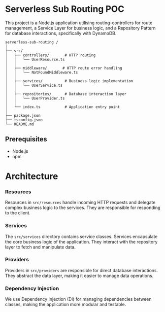 # Serverless Sub Routing POC

This project is a Node.js application utilising routing-controllers for route management, a Service Layer for business logic, and a Repository Pattern for database interactions, specifically with DynamoDB.

```
serverless-sub-routing /
│
├── src/
│   ├── controllers/       # HTTP routing
│   │   └── UserResource.ts
│   │
│   ├── middleware/       # HTTP route error handling
│   │   └── NotFoundMiddleware.ts
│   │
│   ├── services/          # Business logic implementation
│   │   └── UserService.ts
│   │
│   ├── repositories/      # Database interaction layer
│   │   └── UserProvider.ts
│   │
│   └── index.ts           # Application entry point
│
├── package.json
├── tsconfig.json
└── README.md

```

## Prerequisites

- Node.js
- npm

# Architecture

### Resources

Resources in `src/resources` handle incoming HTTP requests and delegate complex business logic to the services. They are responsible for responding to the client.

### Services

The `src/services` directory contains service classes. Services encapsulate the core business logic of the application. They interact with the repository layer to fetch and manipulate data.

### Providers

Providers in `src/providers` are responsible for direct database interactions. They abstract the data layer, making it easier to manage data operations.

### Dependency Injection

We use Dependency Injection (DI) for managing dependencies between classes, making the application more modular and testable.

